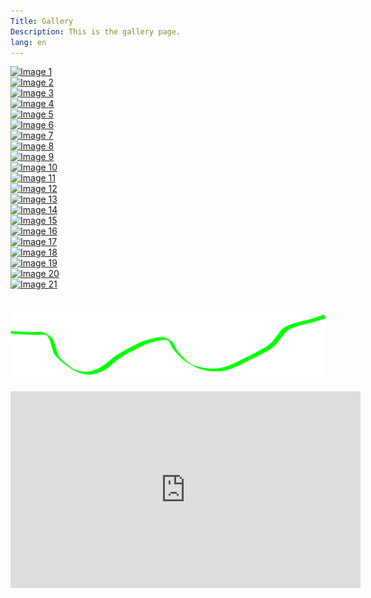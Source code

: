 ```yaml
---
Title: Gallery
Description: This is the gallery page.
lang: en
---
```


<div class="gallery-container">
<div class="grid-item">
<a href="assets/img/1.jpg" target="_blank">
    <img src="image/1.jpg?w=300&h=300&fit=crop"
         srcset="image/1.jpg?w=300&h=300&fit=crop 300w,
                 image/1.jpg?w=600&h=600&fit=crop 600w,
                 image/1.jpg?w=1200&h=1200&fit=crop 1200w"
         sizes="(max-width: 600px) 300px, (max-width: 1200px) 600px, 1200px"
         alt="Image 1">
</a>
</div>


<div class="grid-item">
<a href="assets/img/2.jpg" target="_blank">
    <img src="image/2.jpg?w=300&h=300&fit=crop"
         srcset="image/2.jpg?w=300&h=300&fit=crop 300w,
                 image/2.jpg?w=600&h=600&fit=crop 600w,
                 image/2.jpg?w=1200&h=1200&fit=crop 1200w"
         sizes="(max-width: 600px) 300px, (max-width: 1200px) 600px, 1200px"
         alt="Image 2">
</a>
</div>

<div class="grid-item">
<a href="assets/img/3.jpg" target="_blank">
    <img src="image/3.jpg?w=300&h=300&fit=crop"
         srcset="image/3.jpg?w=300&h=300&fit=crop 300w,
                 image/3.jpg?w=600&h=600&fit=crop 600w,
                 image/3.jpg?w=1200&h=1200&fit=crop 1200w"
         sizes="(max-width: 600px) 300px, (max-width: 1200px) 600px, 1200px"
         alt="Image 3">
</a>
</div>

<div class="grid-item">
<a href="assets/img/4.jpg" target="_blank">
    <img src="image/4.jpg?w=300&h=300&fit=crop"
         srcset="image/4.jpg?w=300&h=300&fit=crop 300w,
                 image/4.jpg?w=600&h=600&fit=crop 600w,
                 image/4.jpg?w=1200&h=1200&fit=crop 1200w"
         sizes="(max-width: 600px) 300px, (max-width: 1200px) 600px, 1200px"
         alt="Image 4">
</a></div>

<div class="grid-item">
<a href="assets/img/5.jpg" target="_blank">
    <img src="image/5.jpg?w=300&h=300&fit=crop"
         srcset="image/5.jpg?w=300&h=300&fit=crop 300w,
                 image/5.jpg?w=600&h=600&fit=crop 600w,
                 image/5.jpg?w=1200&h=1200&fit=crop 1200w"
         sizes="(max-width: 600px) 300px, (max-width: 1200px) 600px, 1200px"
         alt="Image 5">
</a></div>

<div class="grid-item">
<a href="assets/img/6.jpg" target="_blank">
    <img src="image/6.jpg?w=300&h=300&fit=crop"
         srcset="image/6.jpg?w=300&h=300&fit=crop 300w,
                 image/6.jpg?w=600&h=600&fit=crop 600w,
                 image/6.jpg?w=1200&h=1200&fit=crop 1200w"
         sizes="(max-width: 600px) 300px, (max-width: 1200px) 600px, 1200px"
         alt="Image 6">
</a></div>

<div class="grid-item">
<a href="assets/img/7.jpg" target="_blank">
    <img src="image/7.jpg?w=300&h=300&fit=crop"
         srcset="image/7.jpg?w=300&h=300&fit=crop 300w,
                 image/7.jpg?w=600&h=600&fit=crop 600w,
                 image/7.jpg?w=1200&h=1200&fit=crop 1200w"
         sizes="(max-width: 600px) 300px, (max-width: 1200px) 600px, 1200px"
         alt="Image 7">
</a></div>

<div class="grid-item">
<a href="assets/img/8.jpg" target="_blank">
    <img src="image/8.jpg?w=300&h=300&fit=crop"
         srcset="image/8.jpg?w=300&h=300&fit=crop 300w,
                 image/8.jpg?w=600&h=600&fit=crop 600w,
                 image/8.jpg?w=1200&h=1200&fit=crop 1200w"
         sizes="(max-width: 600px) 300px, (max-width: 1200px) 600px, 1200px"
         alt="Image 8">
</a></div>

<div class="grid-item">
<a href="assets/img/9.jpg" target="_blank">
    <img src="image/9.jpg?w=300&h=300&fit=crop"
         srcset="image/9.jpg?w=300&h=300&fit=crop 300w,
                 image/9.jpg?w=600&h=600&fit=crop 600w,
                 image/9.jpg?w=1200&h=1200&fit=crop 1200w"
         sizes="(max-width: 600px) 300px, (max-width: 1200px) 600px, 1200px"
         alt="Image 9">
</a></div>

<div class="grid-item">
<a href="assets/img/10.jpg" target="_blank">
    <img src="image/10.jpg?w=300&h=300&fit=crop"
         srcset="image/10.jpg?w=300&h=300&fit=crop 300w,
                 image/10.jpg?w=600&h=600&fit=crop 600w,
                 image/10.jpg?w=1200&h=1200&fit=crop 1200w"
         sizes="(max-width: 600px) 300px, (max-width: 1200px) 600px, 1200px"
         alt="Image 10">
</a></div>

<div class="grid-item">
<a href="assets/img/11.jpg" target="_blank">
    <img src="image/11.jpg?w=300&h=300&fit=crop"
         srcset="image/11.jpg?w=300&h=300&fit=crop 300w,
                 image/11.jpg?w=600&h=600&fit=crop 600w,
                 image/11.jpg?w=1200&h=1200&fit=crop 1200w"
         sizes="(max-width: 600px) 300px, (max-width: 1200px) 600px, 1200px"
         alt="Image 11">
</a></div>

<div class="grid-item">
<a href="assets/img/12.jpg" target="_blank">
    <img src="image/12.jpg?w=300&h=300&fit=crop"
         srcset="image/12.jpg?w=300&h=300&fit=crop 300w,
                 image/12.jpg?w=600&h=600&fit=crop 600w,
                 image/12.jpg?w=1200&h=1200&fit=crop 1200w"
         sizes="(max-width: 600px) 300px, (max-width: 1200px) 600px, 1200px"
         alt="Image 12">
</a></div>

<div class="grid-item">
<a href="assets/img/13.jpg" target="_blank">
    <img src="image/13.jpg?w=300&h=300&fit=crop"
         srcset="image/13.jpg?w=300&h=300&fit=crop 300w,
                 image/13.jpg?w=600&h=600&fit=crop 600w,
                 image/13.jpg?w=1200&h=1200&fit=crop 1200w"
         sizes="(max-width: 600px) 300px, (max-width: 1200px) 600px, 1200px"
         alt="Image 13">
</a></div>

<div class="grid-item">
<a href="assets/img/14.jpg" target="_blank">
    <img src="image/14.jpg?w=300&h=300&fit=crop"
         srcset="image/14.jpg?w=300&h=300&fit=crop 300w,
                 image/14.jpg?w=600&h=600&fit=crop 600w,
                 image/14.jpg?w=1200&h=1200&fit=crop 1200w"
         sizes="(max-width: 600px) 300px, (max-width: 1200px) 600px, 1200px"
         alt="Image 14">
</a></div>

<div class="grid-item">
<a href="assets/img/15.jpg" target="_blank">
    <img src="image/15.jpg?w=300&h=300&fit=crop"
         srcset="image/15.jpg?w=300&h=300&fit=crop 300w,
                 image/15.jpg?w=600&h=600&fit=crop 600w,
                 image/15.jpg?w=1200&h=1200&fit=crop 1200w"
         sizes="(max-width: 600px) 300px, (max-width: 1200px) 600px, 1200px"
         alt="Image 15">
</a></div>

<div class="grid-item">
<a href="assets/img/16.jpg" target="_blank">
    <img src="image/16.jpg?w=300&h=300&fit=crop"
         srcset="image/16.jpg?w=300&h=300&fit=crop 300w,
                 image/16.jpg?w=600&h=600&fit=crop 600w,
                 image/16.jpg?w=1200&h=1200&fit=crop 1200w"
         sizes="(max-width: 600px) 300px, (max-width: 1200px) 600px, 1200px"
         alt="Image 16">
</a></div>

<div class="grid-item">
<a href="assets/img/17.jpg" target="_blank">
    <img src="image/17.jpg?w=300&h=300&fit=crop"
         srcset="image/17.jpg?w=300&h=300&fit=crop 300w,
                 image/17.jpg?w=600&h=600&fit=crop 600w,
                 image/17.jpg?w=1200&h=1200&fit=crop 1200w"
         sizes="(max-width: 600px) 300px, (max-width: 1200px) 600px, 1200px"
         alt="Image 17">
</a></div>

<div class="grid-item">
<a href="assets/img/18.jpg" target="_blank">
    <img src="image/18.jpg?w=300&h=300&fit=crop"
         srcset="image/18.jpg?w=300&h=300&fit=crop 300w,
                 image/18.jpg?w=600&h=600&fit=crop 600w,
                 image/18.jpg?w=1200&h=1200&fit=crop 1200w"
         sizes="(max-width: 600px) 300px, (max-width: 1200px) 600px, 1200px"
         alt="Image 18">
</a></div>

<div class="grid-item">
<a href="assets/img/19.jpg" target="_blank">
    <img src="image/19.jpg?w=300&h=300&fit=crop"
         srcset="image/19.jpg?w=300&h=300&fit=crop 300w,
                 image/19.jpg?w=600&h=600&fit=crop 600w,
                 image/19.jpg?w=1200&h=1200&fit=crop 1200w"
         sizes="(max-width: 600px) 300px, (max-width: 1200px) 600px, 1200px"
         alt="Image 19">
</a></div>

<div class="grid-item">
<a href="assets/img/20.jpg" target="_blank">
    <img src="image/20.jpg?w=300&h=300&fit=crop"
         srcset="image/20.jpg?w=300&h=300&fit=crop 300w,
                 image/20.jpg?w=600&h=600&fit=crop 600w,
                 image/20.jpg?w=1200&h=1200&fit=crop 1200w"
         sizes="(max-width: 600px) 300px, (max-width: 1200px) 600px, 1200px"
         alt="Image 20">
</a></div>

<div class="grid-item">
<a href="assets/img/21.jpg" target="_blank">
    <img src="image/21.jpg?w=300&h=300&fit=crop"
         srcset="image/21.jpg?w=300&h=300&fit=crop 300w,
                 image/21.jpg?w=600&h=600&fit=crop 600w,
                 image/21.jpg?w=1200&h=1200&fit=crop 1200w"
         sizes="(max-width: 600px) 300px, (max-width: 1200px) 600px, 1200px"
         alt="Image 21">
</a></div>
</div>
<div class="green-line"><br><br>
    <img src="assets/img/green-line.svg" alt="Green Line"><br><br>
</div>
<div class="embed-container">
<iframe width="560" height="315" src="https://www.youtube.com/embed/dQw4w9WgXcQ?si=e2GnnxmWPpiwaUVN" title="YouTube video player" frameborder="0" allow="accelerometer; autoplay; clipboard-write; encrypted-media; gyroscope; picture-in-picture; web-share" allowfullscreen></iframe>
</div>